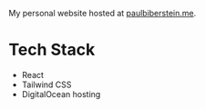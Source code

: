 My personal website hosted at [paulbiberstein.me](https://paulbiberstein.me).

# Tech Stack
* React
* Tailwind CSS
* DigitalOcean hosting